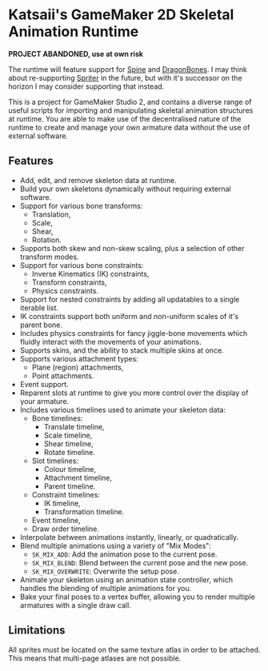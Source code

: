 # Katsaii's GameMaker 2D Skeletal Animation Runtime

**PROJECT ABANDONED, use at own risk**

The runtime will feature support for [Spine](http://esotericsoftware.com/) and [DragonBones](http://dragonbones.com). I may think about re-supporting [Spriter](https://brashmonkey.com/) in the future, but with it's successor on the horizon I may consider supporting that instead.

This is a project for GameMaker Studio 2, and contains a diverse range of useful scripts for importing and manipulating skeletal animation structures at runtime. You are able to make use of the decentralised nature of the runtime to create and manage your own armature data without the use of external software.

## Features

- Add, edit, and remove skeleton data at runtime.
- Build your own skeletons dynamically without requiring external software.
- Support for various bone transforms:
  - Translation,
  - Scale,
  - Shear,
  - Rotation.
- Supports both skew and non-skew scaling, plus a selection of other transform modes.
- Support for various bone constraints:
  - Inverse Kinematics (IK) constraints,
  - Transform constraints,
  - Physics constraints.
- Support for nested constraints by adding all updatables to a single iterable list.
- IK constraints support both uniform and non-uniform scales of it's parent bone.
- Includes physics constraints for fancy jiggle-bone movements which fluidly interact with the movements of your animations.
- Supports skins, and the ability to stack multiple skins at once.
- Supports various attachment types:
  - Plane (region) attachments,
  - Point attachments.
- Event support.
- Reparent slots at runtime to give you more control over the display of your armature.
- Includes various timelines used to animate your skeleton data:
  - Bone timelines:
    - Translate timeline,
    - Scale timeline,
    - Shear timeline,
    - Rotate timeline.
  - Slot timelines:
    - Colour timeline,
    - Attachment timeline,
    - Parent timeline.
  - Constraint timelines:
    - IK timeline,
    - Transformation timeline.
  - Event timeline,
  - Draw order timeline.
- Interpolate between animations instantly, linearly, or quadratically.
- Blend multiple animations using a variety of "Mix Modes":
  - `SK_MIX_ADD`: Add the animation pose to the current pose.
  - `SK_MIX_BLEND`: Blend between the current pose and the new pose.
  - `SK_MIX_OVERWRITE`: Overwrite the setup pose.
- Animate your skeleton using an animation state controller, which handles the blending of multiple animations for you.
- Bake your final poses to a vertex buffer, allowing you to render multiple armatures with a single draw call.

## Limitations

All sprites must be located on the same texture atlas in order to be attached. This means that multi-page atlases are not possible.
